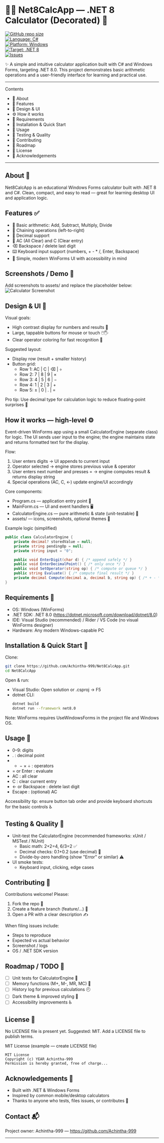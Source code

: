 # 🧮✨ Net8CalcApp — .NET 8 Calculator (Decorated) 🚀

[![GitHub repo size](https://img.shields.io/github/repo-size/Achintha-999/Net8CalcApp?color=blue)](https://github.com/Achintha-999/Net8CalcApp)  
[![Language: C#](https://img.shields.io/badge/language-C%23-blue?logo=csharp)](https://docs.microsoft.com/dotnet/csharp/)  
[![Platform: Windows](https://img.shields.io/badge/platform-windows-lightgrey?logo=windows)](https://www.microsoft.com/windows)  
[![Target: .NET 8](https://img.shields.io/badge/.NET-8.0-512bd4?logo=.net)](https://dotnet.microsoft.com/)  
[![Issues](https://img.shields.io/github/issues/Achintha-999/Net8CalcApp)](https://github.com/Achintha-999/Net8CalcApp/issues)

✨ A simple and intuitive calculator application built with C# and Windows Forms, targeting .NET 8.0. This project demonstrates basic arithmetic operations and a user-friendly interface for learning and practical use.

---

Contents
- 🧾 About
- 🎯 Features
- 📐 Design & UI
- ⚙️ How it works
- 🧩 Requirements
- 🚀 Installation & Quick Start
- 🧭 Usage
- 🧪 Testing & Quality
- 🤝 Contributing
- 📅 Roadmap
- 📝 License
- 🙏 Acknowledgements

---

About 🧾
--------
Net8CalcApp is an educational Windows Forms calculator built with .NET 8 and C#. Clean, compact, and easy to read — great for learning desktop UI and application logic.

Features ✅
---------
- 🔢 Basic arithmetic: Add, Subtract, Multiply, Divide
- 🔁 Chaining operations (left-to-right)
- 🔸 Decimal support
- 🧹 AC (All Clear) and C (Clear entry)
- ⌫ Backspace / delete last digit
- ⌨️ Keyboard input support (numbers, + - * /, Enter, Backspace)
- 🎨 Simple, modern WinForms UI with accessibility in mind

Screenshots / Demo 📸
---------------------
Add screenshots to assets/ and replace the placeholder below:
![Calculator Screenshot](./image1.png)  


Design & UI 🎨
-------------
Visual goals:
- High contrast display for numbers and results 🔦
- Large, tappable buttons for mouse or touch 🖱️🖐️
- Clear operator coloring for fast recognition 🎯

Suggested layout:
- Display row (result + smaller history)
- Button grid:
  - Row 1: AC | C | ⌫ | ÷
  - Row 2: 7 | 8 | 9 | ×
  - Row 3: 4 | 5 | 6 | −
  - Row 4: 1 | 2 | 3 | +
  - Row 5: ± | 0 | . | =

Pro tip: Use decimal type for calculation logic to reduce floating-point surprises 🧮

How it works — high-level ⚙️
---------------------------
Event-driven WinForms app using a small CalculatorEngine (separate class) for logic. The UI sends user input to the engine; the engine maintains state and returns formatted text for the display.

Flow:
1. User enters digits → UI appends to current input
2. Operator selected → engine stores previous value & operator
3. User enters next number and presses = → engine computes result & returns display string
4. Special operations (AC, C, ←) update engine/UI accordingly

Core components:
- Program.cs — application entry point 🏁
- MainForm.cs — UI and event handlers 🖥️
- CalculatorEngine.cs — pure arithmetic & state (unit-testable) 🧩
- assets/ — icons, screenshots, optional themes 🎨

Example logic (simplified)
```csharp
public class CalculatorEngine {
    private decimal? storedValue = null;
    private string pendingOp = null;
    private string input = "0";

    public void EnterDigit(char d) { /* append safely */ }
    public void EnterDecimalPoint() { /* only once */ }
    public void SetOperator(string op) { /* compute or queue */ }
    public string Evaluate() { /* compute final result */ }
    private decimal Compute(decimal a, decimal b, string op) { /* + - * / */ }
}
```

Requirements 🧩
--------------
- OS: Windows (WinForms)
- .NET SDK: .NET 8.0 (https://dotnet.microsoft.com/download/dotnet/8.0)
- IDE: Visual Studio (recommended) / Rider / VS Code (no visual WinForms designer)
- Hardware: Any modern Windows-capable PC

Installation & Quick Start 🚀
---------------------------
Clone:
```bash
git clone https://github.com/Achintha-999/Net8CalcApp.git
cd Net8CalcApp
```

Open & run:
- Visual Studio: Open solution or .csproj → F5
- dotnet CLI:
  ```bash
  dotnet build
  dotnet run --framework net8.0
  ```
Note: WinForms requires UseWindowsForms in the project file and Windows OS.

Usage 🧭
------
- 0–9: digits
- . : decimal point
- + − × ÷ : operators
- = or Enter : evaluate
- AC : all clear
- C : clear current entry
- ← or Backspace : delete last digit
- Escape : (optional) AC

Accessibility tip: ensure button tab order and provide keyboard shortcuts for the basic controls ♿

Testing & Quality 🧪
-------------------
- Unit-test the CalculatorEngine (recommended frameworks: xUnit / MSTest / NUnit)
  - Basic math: 2+2=4, 6/3=2 ✅
  - Decimal checks: 0.1+0.2 (use decimal) 🔎
  - Divide-by-zero handling (show "Error" or similar) ⚠️
- UI smoke tests:
  - Keyboard input, clicking, edge cases

Contributing 🤝
--------------
Contributions welcome! Please:
1. Fork the repo 🍴
2. Create a feature branch (feature/…) 🌿
3. Open a PR with a clear description ✍️

When filing issues include:
- Steps to reproduce
- Expected vs actual behavior
- Screenshot / logs
- OS / .NET SDK version

Roadmap / TODO 📅
-----------------
- [ ] Unit tests for CalculatorEngine 🧪
- [ ] Memory functions (M+, M-, MR, MC) 🧠
- [ ] History log for previous calculations 🕘
- [ ] Dark theme & improved styling 🌙
- [ ] Accessibility improvements ♿

License 📝
---------
No LICENSE file is present yet. Suggested: MIT. Add a LICENSE file to publish terms.

MIT License (example — create LICENSE file)
```
MIT License
Copyright (c) YEAR Achintha-999
Permission is hereby granted, free of charge...
```

Acknowledgements 🙏
------------------
- Built with .NET & Windows Forms
- Inspired by common mobile/desktop calculators
- Thanks to anyone who tests, files issues, or contributes 🎉

Contact 📬
---------
Project owner: Achintha-999 — https://github.com/Achintha-999

---

